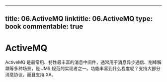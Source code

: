 
---
title: 06.ActiveMQ
linktitle: 06.ActiveMQ
type: book
commentable: true
---

# ActiveMQ

ActiveMQ 是最常用、特性最丰富的消息中间件，通常用于消息异步通信、削峰解耦等多种场景，是 JMS 规范的实现者之一。功能丰富到什么程度呢？支持大部分消息协议，而且支持 XA。

    